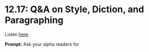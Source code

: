 # 12.17: Q&A on Style, Diction, and Paragraphing 

Listen [here](http://www.writingexcuses.com/2017/04/23/12-17-qa-on-style-diction-and-paragraphing/). 

**Prompt:** Ask your alpha readers for 